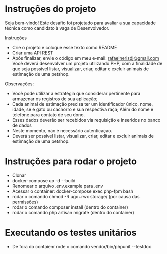 # Instruções do projeto

Seja bem-vindo! Este desafio foi projetado para avaliar a sua capacidade técnica como candidato à vaga de Desenvolvedor.

Instruções
- Crie o projeto e coloque esse texto como README
- Criar uma API REST
- Após finalizar, envie o código em meu e-mail: rafaelnerisdj@gmail.com
Você deverá desenvolver um projeto utilizando PHP, com a finalidade de que seja possível listar, visualizar, criar, editar e excluir animais de estimação de uma petshop.

Observações:
- Você pode utilizar a estratégia que considerar pertinente para armazenar os registros de sua aplicação;
- Cada animal de estimação precisa ter um identificador único, nome, idade, se é gato ou cachorro e sua respectiva raça; Além do nome e telefone para contato de seu dono.
- Esses dados deverāo ser recebidos via requisiçāo e inseridos no banco de dados
- Neste momento, nāo é necessário autenticaçāo.
- Deverá ser possível listar, visualizar, criar, editar e excluir animais de estimação de uma petshop.


# Instruções para rodar o projeto

- Clonar
- docker-compose up -d --build
- Renomear o arquivo .env.example para .env
- Acessar o container: docker-compose exec php-fpm bash
- rodar o comando chmod -R ugo+rwx storage/ (por causa das permissões)
- rodar o comando composer install (dentro do container)
- rodar o comando php artisan migrate (dentro do container)

# Executando os testes unitários

- De fora do contaienr rode o comando vendor/bin/phpunit  --testdox 